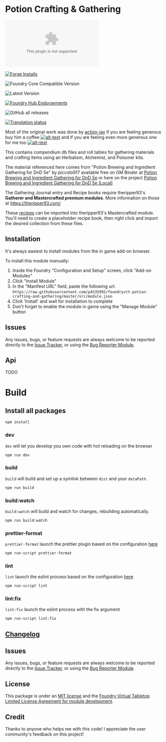# Potion Crafting & Gathering

![Latest Release Download Count](https://img.shields.io/github/downloads/p4535992/foundryvtt-potion-crafting-and-gathering/latest/module.zip?color=2b82fc&label=DOWNLOADS&style=for-the-badge)

[![Forge Installs](https://img.shields.io/badge/dynamic/json?label=Forge%20Installs&query=package.installs&suffix=%25&url=https%3A%2F%2Fforge-vtt.com%2Fapi%2Fbazaar%2Fpackage%2Fpotion-crafting-and-gathering&colorB=006400&style=for-the-badge)](https://forge-vtt.com/bazaar#package=potion-crafting-and-gathering)

![Foundry Core Compatible Version](https://img.shields.io/badge/dynamic/json.svg?url=https%3A%2F%2Fraw.githubusercontent.com%2Fp4535992%2Ffoundryvtt-potion-crafting-and-gathering%2Fmaster%2Fmodule.json&label=Foundry%20Version&query=$.compatibleCoreVersion&colorB=orange&style=for-the-badge)

![Latest Version](https://img.shields.io/badge/dynamic/json.svg?url=https%3A%2F%2Fraw.githubusercontent.com%2Fp4535992%2Ffoundryvtt-potion-crafting-and-gathering%2Fmaster%2Fmodule.json&label=Latest%20Release&prefix=v&query=$.version&colorB=red&style=for-the-badge)

[![Foundry Hub Endorsements](https://img.shields.io/endpoint?logoColor=white&url=https%3A%2F%2Fwww.foundryvtt-hub.com%2Fwp-json%2Fhubapi%2Fv1%2Fpackage%2Fpotion-crafting-and-gathering%2Fshield%2Fendorsements&style=for-the-badge)](https://www.foundryvtt-hub.com/package/potion-crafting-and-gathering/)

![GitHub all releases](https://img.shields.io/github/downloads/p4535992/foundryvtt-potion-crafting-and-gathering/total?style=for-the-badge)

[![Translation status](https://weblate.foundryvtt-hub.com/widgets/potion-crafting-and-gathering/-/287x66-black.png)](https://weblate.foundryvtt-hub.com/engage/potion-crafting-and-gathering/)

Most of the original work was done by [action-jay](https://github.com/action-jay/) if you are feeling generous buy him a coffee [![alt-text](https://img.shields.io/badge/-Patreon-%23ff424d?style=for-the-badge)](https://www.patreon.com/user/membership?u=78783518) and if you are feeling even more generous one for me too [![alt-text](https://img.shields.io/badge/-Patreon-%23ff424d?style=for-the-badge)](https://www.patreon.com/p4535992)


This contains compendium db files and roll tables for gathering materials and crafting items using an Herbalism, Alchemist, and Poisoner kits.

The material referenced here comes from "Potion Brewing and Ingredient Gathering for DnD 5e" by piccolo917 available free on GM Binder at [Potion Brewing and Ingredient Gathering for DnD 5e](https://www.gmbinder.com/share/-MNG6P6I8-1tJM3aroaV) or here on the project [Potion Brewing and Ingredient Gathering for DnD 5e (Local)](https://raw.githubusercontent.com/p4535992/foundryvtt-potion-crafting-and-gathering/master/wiki/docs/Potion_Brewing_and_Ingredien_Gathering_for_DnD5e_GM_Binder.pdf)

The Gathering Journal entry and Recipe books require theripper93's **Gatherer and Mastercrafted premium modules**. More information on those at https://theripper93.com/


These [recipes](/src/assets/recipes/) can be imported into theripper93's Mastercrafted module. You'll need to create a placeholder recipe book, then right click and import the desired collection from these files.

## Installation

It's always easiest to install modules from the in game add-on browser.

To install this module manually:
1.  Inside the Foundry "Configuration and Setup" screen, click "Add-on Modules"
2.  Click "Install Module"
3.  In the "Manifest URL" field, paste the following url:
`https://raw.githubusercontent.com/p4535992/foundryvtt-potion-crafting-and-gathering/master/src/module.json`
4.  Click 'Install' and wait for installation to complete
5.  Don't forget to enable the module in game using the "Manage Module" button

## Issues

Any issues, bugs, or feature requests are always welcome to be reported directly to the [Issue Tracker](https://github.com/p4535992/foundryvtt-potion-crafting-and-gathering/issues ), or using the [Bug Reporter Module](https://foundryvtt.com/packages/bug-reporter/).

## Api

TODO

# Build

## Install all packages

```bash
npm install
```

### dev

`dev` will let you develop you own code with hot reloading on the browser

```bash
npm run dev
```

### build

`build` will build and set up a symlink between `dist` and your `dataPath`.

```bash
npm run build
```

### build:watch

`build:watch` will build and watch for changes, rebuilding automatically.

```bash
npm run build:watch
```

### prettier-format

`prettier-format` launch the prettier plugin based on the configuration [here](./.prettierrc)

```bash
npm run-script prettier-format
```

### lint

`lint` launch the eslint process based on the configuration [here](./.eslintrc.json)

```bash
npm run-script lint
```

### lint:fix

`lint:fix` launch the eslint process with the fix argument

```bash
npm run-script lint:fix
```

## [Changelog](./CHANGELOG.md)

## Issues

Any issues, bugs, or feature requests are always welcome to be reported directly to the [Issue Tracker](https://github.com/p4535992/foundryvtt-potion-crafting-and-gathering/issues ), or using the [Bug Reporter Module](https://foundryvtt.com/packages/bug-reporter/).

## License

This package is under an [MIT license](LICENSE) and the [Foundry Virtual Tabletop Limited License Agreement for module development](https://foundryvtt.com/article/license/).

## Credit

Thanks to anyone who helps me with this code! I appreciate the user community's feedback on this project!
